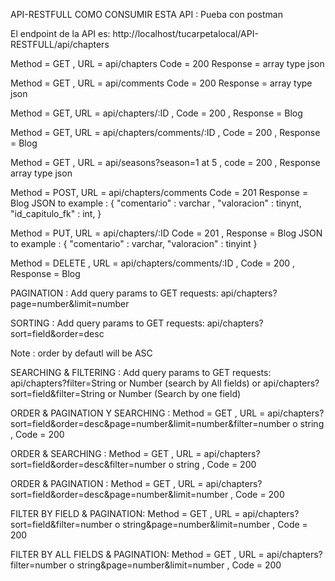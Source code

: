 API-RESTFULL COMO CONSUMIR ESTA API : Pueba con postman

El endpoint de la API es: http://localhost/tucarpetalocal/API-RESTFULL/api/chapters


Method = GET , URL = api/chapters Code = 200 Response = array type json


Method = GET , URL = api/comments Code = 200 Response = array type json



Method = GET, URL = api/chapters/:ID , Code = 200 , Response = Blog



Method = GET, URL = api/chapters/comments/:ID , Code = 200 , Response = Blog



Method = GET , URL = api/seasons?season=1 at 5 , code = 200 , Response array type json

Method = POST, URL = api/chapters/comments Code = 201 Response = Blog
JSON to example : {
    "comentario" : varchar ,
    "valoracion" : tinynt,
    "id_capitulo_fk" : int, 
}

Method = PUT, URL = api/chapters/:ID Code = 201 , Response = Blog
JSON to example : {
    "comentario" : varchar,
    "valoracion" : tinyint 
}


Method = DELETE , URL = api/chapters/comments/:ID , Code = 200 , Response = Blog

PAGINATION : Add query params to GET requests: api/chapters?page=number&limit=number

SORTING : Add query params to GET requests: api/chapters?sort=field&order=desc 
                                        
Note : order by defautl will be ASC

SEARCHING & FILTERING : Add query params to GET requests: api/chapters?filter=String or Number (search by All fields) or api/chapters?sort=field&filter=String or Number (Search by one field) 

ORDER & PAGINATION Y SEARCHING :
Method = GET , URL = api/chapters?sort=field&order=desc&page=number&limit=number&filter=number o string , Code = 200

ORDER & SEARCHING :
Method = GET , URL = api/chapters?sort=field&order=desc&filter=number o string , Code = 200

ORDER & PAGINATION :
Method = GET , URL = api/chapters?sort=field&order=desc&page=number&limit=number , Code = 200

FILTER BY FIELD & PAGINATION:
Method = GET , URL = api/chapters?sort=field&filter=number o string&page=number&limit=number , Code = 200


FILTER BY ALL FIELDS & PAGINATION:
Method = GET , URL = api/chapters?filter=number o string&page=number&limit=number , Code = 200


